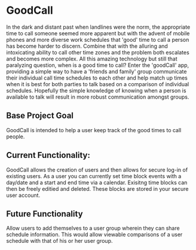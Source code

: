 # GoodCall

In the dark and distant past when landlines were the norm, the appropriate time to call someone seemed more apparent but with the advent of mobile phones and more diverse work schedules that 'good' time to call a person has become harder to discern. Combine that with the alluring and intoxicating ability to call other time zones and the problem both escalates and becomes more complex. All this amazing technology but still that paralyzing question, when is a good time to call? Enter the 'goodCall' app, providing a simple way to have a 'friends and family' group communicate their individual call time schedules to each other and help match up times when it is best for both parties to talk based on a comparison of individual schedules. Hopefully the simple knowledge of knowing when a person is available to talk will result in more robust communication amongst groups. 

## Base Project Goal
GoodCall is intended to help a user keep track of the good times to call people.

## Current Functionality:
GoodCall allows the creation of users and then allows for secure log-in of existing users.
As a user you can currently set time block events with a day/date and a start and end time via a calendar.
Exisitng time blocks can then be freely editied and deleted.
These blocks are stored in your secure user account.

## Future Functionality
Allow users to add themselves to a user group wherein they can share schedule information.
This would allow viewable comparisons of a user schedule with that of his or her user group.   




